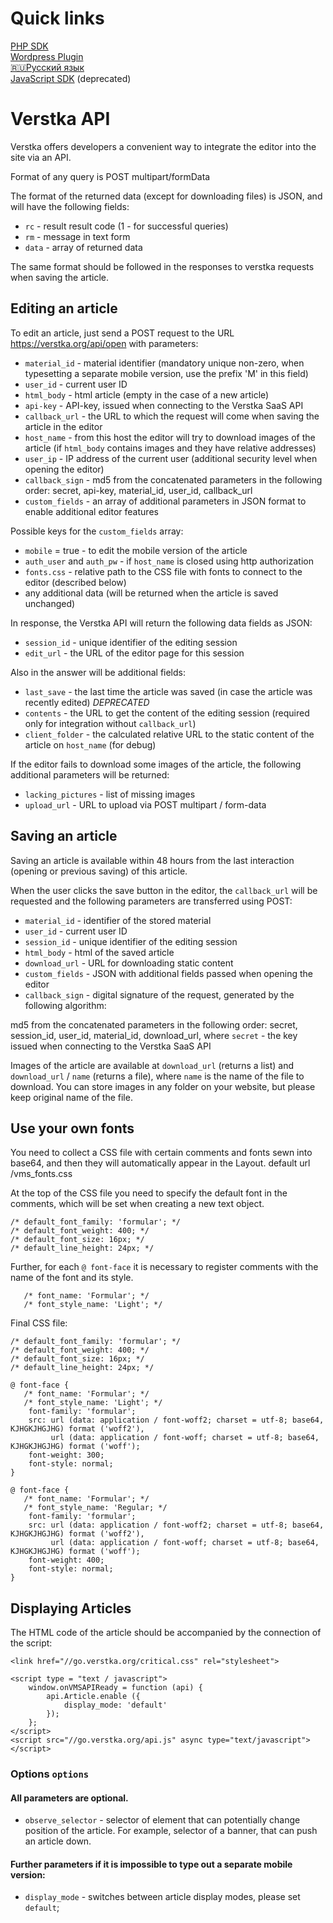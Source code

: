 # Quick links

[PHP SDK](https://github.com/verstka/php-sdk)<br>
[Wordpress Plugin](https://github.com/verstka/vms_wordpress)<br>
[🇷🇺Русский язык](https://github.com/verstka/verstka.io/tree/master/docs/ru)<br>
[JavaScript SDK](https://github.com/verstka/verstka-js-sdk) (deprecated)<br>

# Verstka API

Verstka offers developers a convenient way to integrate the editor into the site via an API.

Format of any query is POST multipart/formData

The format of the returned data (except for downloading files) is JSON, and will have the following fields:

* `rc` - result result code (1 - for successful queries)
* `rm` - message in text form
* `data` - array of returned data

The same format should be followed in the responses to verstka requests when saving the article.

## Editing an article

To edit an article, just send a POST request to the URL https://verstka.org/api/open with parameters:

* `material_id` - material identifier (mandatory unique non-zero, when typesetting a separate mobile version, use the prefix 'M' in this field)
* `user_id` - current user ID
* `html_body` - html article (empty in the case of a new article)
* `api-key` - API-key, issued when connecting to the Verstka SaaS API
* `callback_url` - the URL to which the request will come when saving the article in the editor
* `host_name` - from this host the editor will try to download images of the article (if `html_body` contains images and they have relative addresses)
* `user_ip` - IP address of the current user (additional security level when opening the editor)
* `callback_sign` - md5 from the concatenated parameters in the following order: secret, api-key, material_id, user_id, callback_url
* `custom_fields` - an array of additional parameters in JSON format to enable additional editor features

Possible keys for the `custom_fields` array:

* `mobile` = true - to edit the mobile version of the article
* `auth_user` and `auth_pw` - if `host_name` is closed using http authorization
* `fonts.css` - relative path to the CSS file with fonts to connect to the editor (described below)
* any additional data (will be returned when the article is saved unchanged)

In response, the Verstka API will return the following data fields as JSON:

* `session_id` - unique identifier of the editing session
* `edit_url` - the URL of the editor page for this session

Also in the answer will be additional fields:

* `last_save` - the last time the article was saved (in case the article was recently edited) *DEPRECATED*
* `contents` - the URL to get the content of the editing session (required only for integration without `callback_url`)
* `client_folder` - the calculated relative URL to the static content of the article on `host_name` (for debug)

If the editor fails to download some images of the article, the following additional parameters will be returned:

* `lacking_pictures` - list of missing images
* `upload_url` - URL to upload via POST multipart / form-data

## Saving an article

Saving an article is available within 48 hours from the last interaction (opening or previous saving) of this article.

When the user clicks the save button in the editor, the `callback_url` will be requested and the following parameters are transferred using POST:

* `material_id` - identifier of the stored material
* `user_id` - current user ID
* `session_id` - unique identifier of the editing session
* `html_body` - html of the saved article
* `download_url` - URL for downloading static content
* `custom_fields` - JSON with additional fields passed when opening the editor
* `callback_sign` - digital signature of the request, generated by the following algorithm:

md5 from the concatenated parameters in the following order: secret, session_id, user_id, material_id, download_url, where
`secret` - the key issued when connecting to the Verstka SaaS API

Images of the article are available at `download_url` (returns a list) and` download_url` / `name` (returns a file),
where `name` is the name of the file to download. You can store images in any folder on your website, but please keep original name of the file.

## Use your own fonts

You need to collect a CSS file with certain comments and fonts sewn into base64, and then they will automatically appear in the Layout.
default url /vms_fonts.css

At the top of the CSS file you need to specify the default font in the comments, which will be set when creating a new text object.
```
/* default_font_family: 'formular'; */
/* default_font_weight: 400; */
/* default_font_size: 16px; */
/* default_line_height: 24px; */
```

Further, for each `@ font-face` it is necessary to register comments with the name of the font and its style.
```
   /* font_name: 'Formular'; */
   /* font_style_name: 'Light'; */
```

Final CSS file:
```
/* default_font_family: 'formular'; */
/* default_font_weight: 400; */
/* default_font_size: 16px; */
/* default_line_height: 24px; */

@ font-face {
   /* font_name: 'Formular'; */
   /* font_style_name: 'Light'; */
    font-family: 'formular';
    src: url (data: application / font-woff2; charset = utf-8; base64, KJHGKJHGJHG) format ('woff2'),
         url (data: application / font-woff; charset = utf-8; base64, KJHGKJHGJHG) format ('woff');
    font-weight: 300;
    font-style: normal;
}

@ font-face {
   /* font_name: 'Formular'; */
   /* font_style_name: 'Regular; */
    font-family: 'formular';
    src: url (data: application / font-woff2; charset = utf-8; base64, KJHGKJHGJHG) format ('woff2'),
         url (data: application / font-woff; charset = utf-8; base64, KJHGKJHGJHG) format ('woff');
    font-weight: 400;
    font-style: normal;
}
```

## Displaying Articles
The HTML code of the article should be accompanied by the connection of the script:

```
<link href="//go.verstka.org/critical.css" rel="stylesheet">

<script type = "text / javascript">
    window.onVMSAPIReady = function (api) {
        api.Article.enable ({
            display_mode: 'default'
        });
    };
</script>
<script src="//go.verstka.org/api.js" async type="text/javascript"></script>
```

### Options `options`
#### All parameters are optional.
* `observe_selector` - selector of element that can potentially change position of the article. For example, selector of a banner, that can push an article down.
#### Further parameters if it is impossible to type out a separate mobile version:
* `display_mode` - switches between article display modes, please set `default`;
